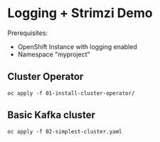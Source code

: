 # Logging + Strimzi Demo 

Prerequisites:
* OpenShift Instance with logging enabled
* Namespace "myproject"

## Cluster Operator

`oc apply -f 01-install-cluster-operator/`

## Basic Kafka cluster

`oc apply -f 02-simplest-cluster.yaml`

